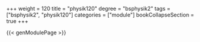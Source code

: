 +++
weight = 120
title = "physik120"
degree = "bsphysik2"
tags = ["bsphysik2", "physik120"]
categories = ["module"]
bookCollapseSection = true
+++

{{< genModulePage >}}
